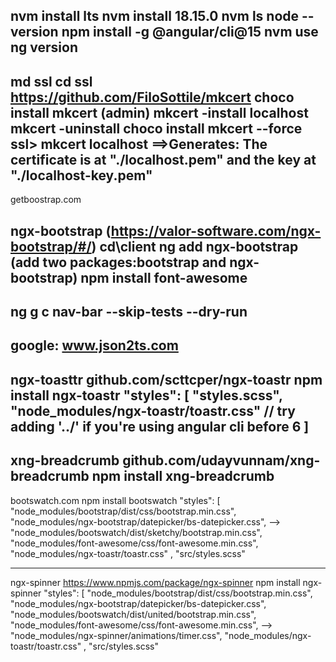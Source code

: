 
nvm install lts
nvm install 18.15.0
nvm ls
node --version
npm install -g @angular/cli@15
nvm use <version>
ng version
--------------------------------------
md ssl
cd ssl
https://github.com/FiloSottile/mkcert
choco install mkcert (admin)
mkcert -install localhost
mkcert -uninstall
choco install mkcert --force
ssl> mkcert localhost ==>Generates: The certificate is at "./localhost.pem" and the key at "./localhost-key.pem" 
-------------------------------------
getboostrap.com

ngx-bootstrap (https://valor-software.com/ngx-bootstrap/#/)
cd\client
ng add ngx-bootstrap (add two packages:bootstrap and ngx-bootstrap)
npm install font-awesome
--------------------------------
ng g c nav-bar --skip-tests --dry-run
----------------------------------
google: www.json2ts.com
-------------------------------------
ngx-toasttr
github.com/scttcper/ngx-toastr
npm install ngx-toastr 
"styles": [
  "styles.scss",
  "node_modules/ngx-toastr/toastr.css" // try adding '../' if you're using angular cli before 6
]
----------------------------------------
xng-breadcrumb
github.com/udayvunnam/xng-breadcrumb
npm install xng-breadcrumb
---------------------------------------
bootswatch.com 
npm install bootswatch
 "styles": [
              "node_modules/bootstrap/dist/css/bootstrap.min.css",
              "node_modules/ngx-bootstrap/datepicker/bs-datepicker.css",
         -->     "node_modules/bootswatch/dist/sketchy/bootstrap.min.css",
              "node_modules/font-awesome/css/font-awesome.min.css",
              "node_modules/ngx-toastr/toastr.css" ,
              "src/styles.scss"

--------------------------------------
ngx-spinner
https://www.npmjs.com/package/ngx-spinner
npm install ngx-spinner
   "styles": [
              "node_modules/bootstrap/dist/css/bootstrap.min.css",
              "node_modules/ngx-bootstrap/datepicker/bs-datepicker.css",
              "node_modules/bootswatch/dist/united/bootstrap.min.css",
              "node_modules/font-awesome/css/font-awesome.min.css",
        -->      "node_modules/ngx-spinner/animations/timer.css",
              "node_modules/ngx-toastr/toastr.css" ,
              "src/styles.scss"




